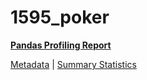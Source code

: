 # 1595_poker

[**Pandas Profiling Report**](https://epistasislab.github.io/penn-ml-benchmarks/profile/1595_poker.html)

[Metadata](metadata.yaml) | [Summary Statistics](summary_stats.tsv)

